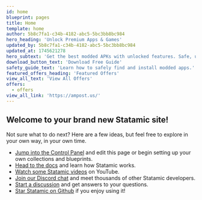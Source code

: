 ```yaml
---
id: home
blueprint: pages
title: Home
template: home
author: 5b8c7fa1-c34b-4182-abc5-5bc3bb8bc984
hero_heading: 'Unlock Premium Apps & Games'
updated_by: 5b8c7fa1-c34b-4182-abc5-5bc3bb8bc984
updated_at: 1745621278
hero_subtext: 'Get the best modded APKs with unlocked features. Safe, updated, and easy to install with our guide.'
download_button_text: 'Download Free Guide'
safety_guide_text: 'Learn how to safely find and install modded apps.'
featured_offers_heading: 'Featured Offers'
view_all_text: 'View All Offers'
offers:
  - offers
view_all_link: 'https://ampost.us/'
---
```

## Welcome to your brand new Statamic site!

Not sure what to do next? Here are a few ideas, but feel free to explore in your own way, in your own time.

- [Jump into the Control Panel](/cp) and edit this page or begin setting up your own collections and blueprints.
- [Head to the docs](https://statamic.dev) and learn how Statamic works.
- [Watch some Statamic videos](https://youtube.com/statamic) on YouTube.
- [Join our Discord chat](https://statamic.com/discord) and meet thousands of other Statamic developers.
- [Start a discussion](https://github.com/statamic/cms/discussions) and get answers to your questions.
- [Star Statamic on Github](https://github.com/statamic/cms) if you enjoy using it!